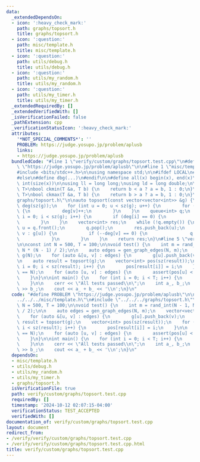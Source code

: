 ```yaml
---
data:
  _extendedDependsOn:
  - icon: ':heavy_check_mark:'
    path: graphs/topsort.h
    title: graphs/topsort.h
  - icon: ':question:'
    path: misc/template.h
    title: misc/template.h
  - icon: ':question:'
    path: utils/debug.h
    title: utils/debug.h
  - icon: ':question:'
    path: utils/my_random.h
    title: utils/my_random.h
  - icon: ':question:'
    path: utils/my_timer.h
    title: utils/my_timer.h
  _extendedRequiredBy: []
  _extendedVerifiedWith: []
  _isVerificationFailed: false
  _pathExtension: cpp
  _verificationStatusIcon: ':heavy_check_mark:'
  attributes:
    '*NOT_SPECIAL_COMMENTS*': ''
    PROBLEM: https://judge.yosupo.jp/problem/aplusb
    links:
    - https://judge.yosupo.jp/problem/aplusb
  bundledCode: "#line 1 \"verify/custom/graphs/topsort.test.cpp\"\n#define PROBLEM\
    \ \"https://judge.yosupo.jp/problem/aplusb\"\n\n#line 1 \"misc/template.h\"\n\
    #include <bits/stdc++.h>\n\nusing namespace std;\n\n#ifdef LOCAL\n#include <utils>\n\
    #else\n#define dbg(...)\n#endif\n\n#define all(x) begin(x), end(x)\n#define sz(x)\
    \ int(size(x))\n\nusing ll = long long;\nusing ld = long double;\n\ntemplate <class\
    \ T>\nbool ckmin(T &a, T b) {\n    return b < a ? a = b, 1 : 0;\n}\ntemplate <class\
    \ T>\nbool ckmax(T &a, T b) {\n    return b > a ? a = b, 1 : 0;\n}\n#line 2 \"\
    graphs/topsort.h\"\n\nauto topsort(const vector<vector<int>> &g) {\n    vector<int>\
    \ deg(sz(g));\n    for (int u = 0; u < sz(g); u++) {\n        for (int v : g[u])\
    \ {\n            deg[v]++;\n        }\n    }\n    queue<int> q;\n    for (int\
    \ i = 0; i < sz(g); i++) {\n        if (deg[i] == 0) {\n            q.push(i);\n\
    \        }\n    }\n    vector<int> res;\n    while (!q.empty()) {\n        int\
    \ u = q.front();\n        q.pop();\n        res.push_back(u);\n        for (int\
    \ v : g[u]) {\n            if (--deg[v] == 0) {\n                q.push(v);\n\
    \            }\n        }\n    }\n    return res;\n}\n#line 5 \"verify/custom/graphs/topsort.test.cpp\"\
    \n\nconst int N = 500, T = 100;\n\nvoid test() {\n    int m = rand_int(N - 1,\
    \ N * (N - 1) / 2);\n\n    auto edges = gen_graph_edges(N, m);\n    vector<vector<int>>\
    \ g(N);\n    for (auto &[u, v] : edges) {\n        g[u].push_back(v);\n    }\n\
    \n    auto result = topsort(g);\n    vector<int> pos(sz(result));\n    for (int\
    \ i = 0; i < sz(result); i++) {\n        pos[result[i]] = i;\n    }\n\n    assert(sz(result)\
    \ == N);\n    for (auto [u, v] : edges) {\n        assert(pos[u] < pos[v]);\n\
    \    }\n}\n\nint main() {\n    for (int i = 0; i < T; i++) {\n        test();\n\
    \    }\n\n    cerr << \"All tests passed\\n\";\n    int a_, b_;\n    cin >> a_\
    \ >> b_;\n    cout << a_ + b_ << '\\n';\n}\n"
  code: "#define PROBLEM \"https://judge.yosupo.jp/problem/aplusb\"\n\n#include \"\
    ../../../misc/template.h\"\n#include \"../../../graphs/topsort.h\"\n\nconst int\
    \ N = 500, T = 100;\n\nvoid test() {\n    int m = rand_int(N - 1, N * (N - 1)\
    \ / 2);\n\n    auto edges = gen_graph_edges(N, m);\n    vector<vector<int>> g(N);\n\
    \    for (auto &[u, v] : edges) {\n        g[u].push_back(v);\n    }\n\n    auto\
    \ result = topsort(g);\n    vector<int> pos(sz(result));\n    for (int i = 0;\
    \ i < sz(result); i++) {\n        pos[result[i]] = i;\n    }\n\n    assert(sz(result)\
    \ == N);\n    for (auto [u, v] : edges) {\n        assert(pos[u] < pos[v]);\n\
    \    }\n}\n\nint main() {\n    for (int i = 0; i < T; i++) {\n        test();\n\
    \    }\n\n    cerr << \"All tests passed\\n\";\n    int a_, b_;\n    cin >> a_\
    \ >> b_;\n    cout << a_ + b_ << '\\n';\n}\n"
  dependsOn:
  - misc/template.h
  - utils/debug.h
  - utils/my_random.h
  - utils/my_timer.h
  - graphs/topsort.h
  isVerificationFile: true
  path: verify/custom/graphs/topsort.test.cpp
  requiredBy: []
  timestamp: '2024-10-12 02:07:15-04:00'
  verificationStatus: TEST_ACCEPTED
  verifiedWith: []
documentation_of: verify/custom/graphs/topsort.test.cpp
layout: document
redirect_from:
- /verify/verify/custom/graphs/topsort.test.cpp
- /verify/verify/custom/graphs/topsort.test.cpp.html
title: verify/custom/graphs/topsort.test.cpp
---
```


